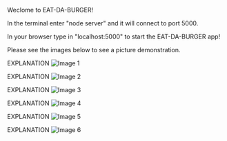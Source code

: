 Weclome to EAT-DA-BURGER!

In the terminal enter "node server" and it will connect to port 5000.

In your browser type in "localhost:5000" to start the EAT-DA-BURGER app!

Please see the images below to see a picture demonstration. 

EXPLANATION ![Image 1](https://github.com/sunbas2/burger/tree/master/assets/1.png "EXPLANATION")

EXPLANATION ![Image 2](https://github.com/sunbas2/burger/tree/master/assets/2.png "EXPLANATION")

EXPLANATION ![Image 3](https://github.com/sunbas2/burger/tree/master/assets/3.png "EXPLANATION")

EXPLANATION ![Image 4](https://github.com/sunbas2/burger/tree/master/assets/4.png "EXPLANATION")

EXPLANATION ![Image 5](https://github.com/sunbas2/burger/tree/master/assets/5.png "EXPLANATION")

EXPLANATION ![Image 6](https://github.com/sunbas2/burger/tree/master/assets/6.png "EXPLANATION")
